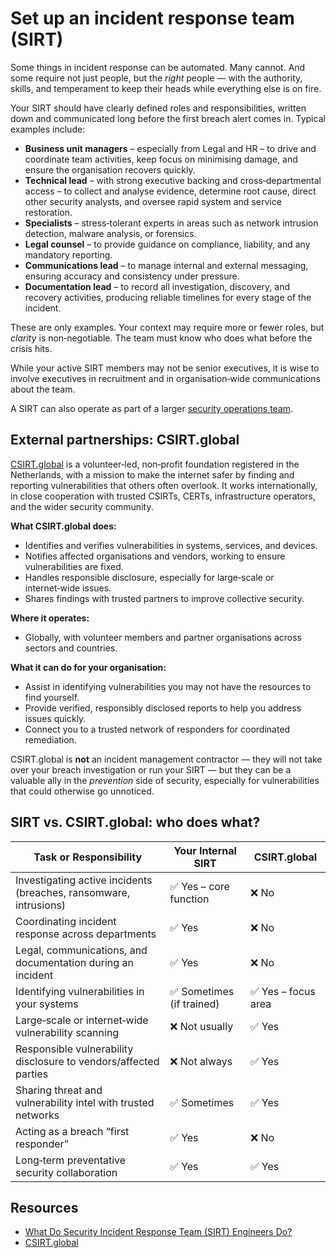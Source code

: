 # Set up an incident response team (SIRT)

Some things in incident response can be automated. Many cannot. And some require not just people, but the *right* people — with the authority, skills, and temperament to keep their heads while everything else is on fire.

Your SIRT should have clearly defined roles and responsibilities, written down and communicated long before the first breach alert comes in. Typical examples include:

* **Business unit managers** – especially from Legal and HR – to drive and coordinate team activities, keep focus on minimising damage, and ensure the organisation recovers quickly.
* **Technical lead** – with strong executive backing and cross‑departmental access – to collect and analyse evidence, determine root cause, direct other security analysts, and oversee rapid system and service restoration.
* **Specialists** – stress‑tolerant experts in areas such as network intrusion detection, malware analysis, or forensics.
* **Legal counsel** – to provide guidance on compliance, liability, and any mandatory reporting.
* **Communications lead** – to manage internal and external messaging, ensuring accuracy and consistency under pressure.
* **Documentation lead** – to record all investigation, discovery, and recovery activities, producing reliable timelines for every stage of the incident.

These are only examples. Your context may require more or fewer roles, but *clarity* is non‑negotiable. The team must know who does what before the crisis hits.

While your active SIRT members may not be senior executives, it is wise to involve executives in recruitment and in organisation‑wide communications about the team. 

A SIRT can also operate as part of a larger [security operations team](soc.md).

## External partnerships: CSIRT.global

[CSIRT.global](https://csirt.global/) is a volunteer‑led, non‑profit foundation registered in the Netherlands, with 
a mission to make the internet safer by finding and reporting vulnerabilities that others often overlook. It works 
internationally, in close cooperation with trusted CSIRTs, CERTs, infrastructure operators, and the wider security 
community.

**What CSIRT.global does:**

* Identifies and verifies vulnerabilities in systems, services, and devices.
* Notifies affected organisations and vendors, working to ensure vulnerabilities are fixed.
* Handles responsible disclosure, especially for large‑scale or internet‑wide issues.
* Shares findings with trusted partners to improve collective security.

**Where it operates:**

* Globally, with volunteer members and partner organisations across sectors and countries.

**What it can do for your organisation:**

* Assist in identifying vulnerabilities you may not have the resources to find yourself.
* Provide verified, responsibly disclosed reports to help you address issues quickly.
* Connect you to a trusted network of responders for coordinated remediation.

CSIRT.global is **not** an incident management contractor — they will not take over your breach investigation or run your SIRT — but they can be a valuable ally in the *prevention* side of security, especially for vulnerabilities that could otherwise go unnoticed.

## SIRT vs. CSIRT.global: who does what?

| Task or Responsibility                                            | Your Internal SIRT       | CSIRT.global       |
| ----------------------------------------------------------------- | ------------------------ | ------------------ |
| Investigating active incidents (breaches, ransomware, intrusions) | ✅ Yes – core function    | ❌ No               |
| Coordinating incident response across departments                 | ✅ Yes                    | ❌ No               |
| Legal, communications, and documentation during an incident       | ✅ Yes                    | ❌ No               |
| Identifying vulnerabilities in your systems                       | ✅ Sometimes (if trained) | ✅ Yes – focus area |
| Large‑scale or internet‑wide vulnerability scanning               | ❌ Not usually            | ✅ Yes              |
| Responsible vulnerability disclosure to vendors/affected parties  | ❌ Not always             | ✅ Yes              |
| Sharing threat and vulnerability intel with trusted networks      | ✅ Sometimes              | ✅ Yes              |
| Acting as a breach “first responder”                              | ✅ Yes                    | ❌ No               |
| Long‑term preventative security collaboration                     | ✅ Yes                    | ✅ Yes              |

## Resources

* [What Do Security Incident Response Team (SIRT) Engineers Do?](https://builtin.com/cybersecurity/sirt-engineers)
* [CSIRT.global](https://csirt.global/)


